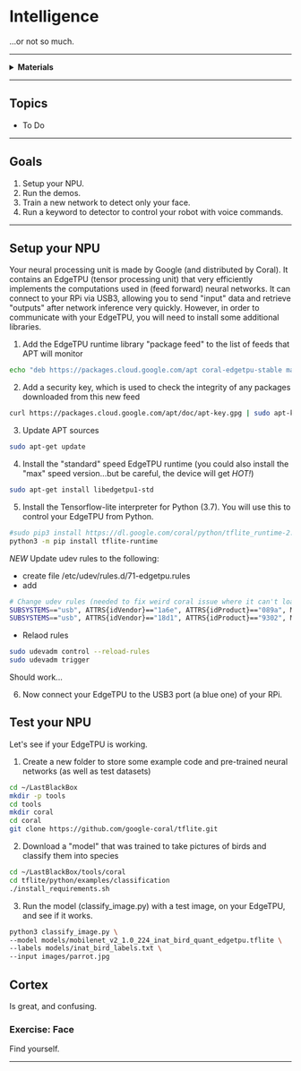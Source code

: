# Intelligence

...or not so much.

----

<details><summary><b>Materials</b></summary><p>

Contents|Level|Description| # |Data|Link|
:-------|:---:|:----------|:-:|:--:|:--:|
NPU|10|Coral EdgeTPU USB Type-C|1|[-D-](_resources/datasheets/Coral-USB-Accelerator-datasheet.pdf)|[-L-](https://coral.ai/products/accelerator/)
M3 screw (16)|10|16 mm long M3 screw with phillips socket|4|-|-
M3 nut (square)|10|square M3 nut 1.8 mm thick|4|-|[-L-](https://www.accu.co.uk/flat-square-nuts/21326-HFSN-M3-A2)

</p></details>

----

## Topics

- To Do

----

## Goals

1. Setup your NPU.
2. Run the demos.
3. Train a new network to detect only your face.
4. Run a keyword to detector to control your robot with voice commands.

----

## Setup your NPU

Your neural processing unit is made by Google (and distributed by Coral). It contains an EdgeTPU (tensor processing unit) that very efficiently implements the computations used in (feed forward) neural networks. It can connect to your RPi via USB3, allowing you to send "input" data and retrieve "outputs" after network inference very quickly. However, in order to communicate with your EdgeTPU, you will need to install some additional libraries.

1. Add the EdgeTPU runtime library "package feed" to the list of feeds that APT will monitor

```bash
echo "deb https://packages.cloud.google.com/apt coral-edgetpu-stable main" | sudo tee /etc/apt/sources.list.d/coral-edgetpu.list
```

2. Add a security key, which is used to check the integrity of any packages downloaded from this new feed

```bash
curl https://packages.cloud.google.com/apt/doc/apt-key.gpg | sudo apt-key add -
```

3. Update APT sources

```bash
sudo apt-get update
```

4. Install the "standard" speed EdgeTPU runtime (you could also install the "max" speed version...but be careful, the device will get *HOT!*)

```bash
sudo apt-get install libedgetpu1-std
```

5. Install the Tensorflow-lite interpreter for Python (3.7). You will use this to control your EdgeTPU from Python.

```bash
#sudo pip3 install https://dl.google.com/coral/python/tflite_runtime-2.1.0.post1-cp37-cp37m-linux_armv7l.whl
python3 -m pip install tflite-runtime
```

*NEW* Update udev rules to the following:
- create file /etc/udev/rules.d/71-edgetpu.rules
- add
```bash
# Change udev rules (needed to fix weird coral issue where it can't load delegate)
SUBSYSTEMS=="usb", ATTRS{idVendor}=="1a6e", ATTRS{idProduct}=="089a", MODE="0664", TAG+="uaccess"
SUBSYSTEMS=="usb", ATTRS{idVendor}=="18d1", ATTRS{idProduct}=="9302", MODE="0664", TAG+="uaccess"
```

- Relaod rules
```bash
sudo udevadm control --reload-rules
sudo udevadm trigger
```

Should work...

6. Now connect your EdgeTPU to the USB3 port (a blue one) of your RPi.

## Test your NPU

Let's see if your EdgeTPU is working.

1. Create a new folder to store some example code and pre-trained neural networks (as well as test datasets)

```bash
cd ~/LastBlackBox
mkdir -p tools
cd tools
mkdir coral
cd coral
git clone https://github.com/google-coral/tflite.git
```

2. Download a "model" that was trained to take pictures of birds and classify them into species

```bash
cd ~/LastBlackBox/tools/coral
cd tflite/python/examples/classification
./install_requirements.sh
```

3. Run the model (classify_image.py) with a test image, on your EdgeTPU, and see if it works.

```bash
python3 classify_image.py \
--model models/mobilenet_v2_1.0_224_inat_bird_quant_edgetpu.tflite \
--labels models/inat_bird_labels.txt \
--input images/parrot.jpg
```

## Cortex

Is great, and confusing.

### Exercise: Face

Find yourself.

----
